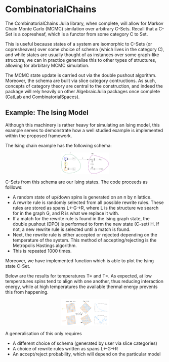 # CombinatorialChains

The CombinatorialChains Julia library, when complete, will allow for Markov Chain Monte Carlo (MCMC) similation over arbitrary C-Sets. Recall that a C-Set is a copresheaf, which is a functor from some category C to Set.

This is useful because states of a system are isomorphic to C-Sets (or copresheaves) over some choice of schema (which lives in the category C), and while states are usually thought of as instances over some graph-like strucutre, we can in practice generalise this to other types of structures, allowing for abrbitary MCMC simulation.

The MCMC state update is carried out via the double pushout algorithm. Moreover, the schema are built via slice category contructions. As such, concepts of category theory are central to the construction, and indeed the package will rely heavily on other AlgebraicJulia packages once complete (CatLab and CombinatorialSpaces).

Example: The Ising Model
--------------------------

Although this machinery is rather heavy for simulating an Ising model, this example serves to demonstrate how a well studied example is implemented within the proposed framework.

The Ising chain example has the following schema:

<p align="center">
<img src=Ising.png alt="ising_schema"
title="plain_wiring_diagram" width="150"/>
</p>

C-Sets from this schema are our Ising states. The code proceeds as folllows:
- A random state of up/down spins is generated on an n by n lattice.
- A rewrite rule is randomly selected from all possible rewrite rules. These rules are stored as spans L<-G->R, where L is the structure we search for in the graph G, and R is what we replace it with.
- If a match for the rewrite rule is found in the Ising graph state, the double pushout (DPO) is performed to form the new state (C-set) H. If not, a new rewrite rule is selected until a match is found.
- Next, the rewrite rule is either accepted or rejected depending on the temperature of the system. This method of accepting/rejecting is the Metropolis Hastings algorithm.
- This is repeated 1000 times.

Moreover, we have implemented function which is able to plot the Ising state C-Set.

Below are the results for temperatures T= and T=. As expected, at low temperatures spins tend to align with one another, thus reducing interaction energy, while at high temperatures the available thermal energy prevents this from happening.

<p align="center">
<img src=ising_results.png alt="ising_results"
title="plain_wiring_diagram" width="150"/>
</p>

A generalisation of this only requires
- A different choice of schema (generated by user via slice categories)
- A choice of rewrite rules written as spans L<-G->R
- An accept/reject probability, which will depend on the particular model

